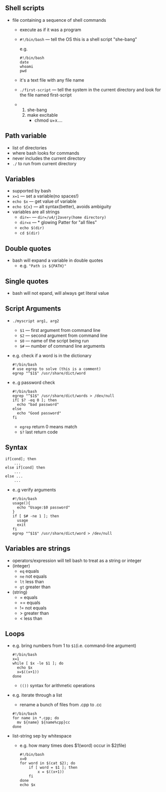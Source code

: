 ## Shell scripts

- file containing a sequence of shell commands

  - execute as if it was a program

  - `#!/bin/bash` — tell the OS this is a shell script "she-bang"

    e.g.

    ```shell
    #!/bin/bash
    date
    whoami
    pwd
    ```

  - it's a text file with any file name

  - `./first-script` — tell the system in the current directory and look for the file named first-script

  - 1. she-bang
    2. make excitable
       - chmod u+x….

## Path variable

- list of directories
- where bash looks for commands
- never includes the current directory
- `./` to run from current directory

## Variables

- supported by bash
- `x=1` — set a variable(no spaces!)
- `echo $x` — get value of variable
- `echo ${x}` — alt syntax(better), avoids ambiguity
- variables are all strings
  - `dir=~` — `dir=/u4/j2avery(home directory)`
  - `dir=x` — * glowing Patter for "all files"
  - `echo $(dir)`
  - `cd $(dir)`

## Double quotes

- bash will expand a variable in double quotes
  - e.g. `"Path is ${PATH}"`

## Single quotes

- bash will not epand, will always get literal value

## Script Arguments

- `./myscript arg1, arg2`

  - `$1` — first argument from command line
  - `$2` — second argument from command line
  - `$0` — name of the script being run
  - `$#` — number of command line arguments

- e.g. check if a word is in the dictionary

  ```shell
  #!/bin/bash
  # use egrep to solve (this is a comment)
  egrep "^$1$" /usr/share/dict/word
  ```

- e..g password check

  ```shell
  #!/bin/bash
  egrep "^$1$" /usr/share/dict/words > /dev/null
  if[ $? -eq 0 ]; then
  	echo "bad password"
  else
  	echo "Good password"
  fi	
  ```

  - `egrep` return 0 means match
  - `$?` last return code

## Syntax

```shell
if[cond]; then
	...
else if[cond] then
	...
else ...
	...
```

- e..g verify arguments

  ```shell
  #!/bin/bash
  usage(){
    echo "Usage:$0 password"
  }
  if [ $# -ne 1 ]; then
  	usage
  	exit
  fi
  egrep "^$1$" /usr/share/dict/word > /dev/null
  ```

## Variables are strings

- operators/expression will tell bash to treat as a string or integer
- (integer)
  - `eq` equals
  - `ne` not equals
  - `lt` less than
  - `gt` greater than
- (string)
  - = equals
  - == equals
  - != not equals
  - \> greater than
  - \< less than

## Loops

- e.g. bring numbers from 1 to `$1`(i.e. command-line argument)

  ```shell
  #!/bin/bash
  x=1
  while [ $x -le $1 ]; do
  	echo $x
  	x=$((x+1))
  done
  ```

  - `(())` syntax for arithmetic operations

- e.g. iterate through a list

  - rename a bunch of files from .cpp to .cc

  ```shell
  #!/bin/bash
  for name in *.cpp; do
  	mv ${name} ${name%cpp}cc
  done
  ```

- list-string sep by whitespace

  - e.g. how many times does $1(word) occur in $2(file)

    ```shell
    #!/bin/bash
    x=0
    for word in $(cat $2); do
    	if [ word = $1 ]; then
    		x = $((x+1))
    	fi
    done
    echo $x
    ```
